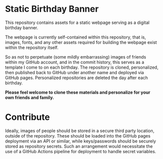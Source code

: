 # Static Birthday Banner
This repository contains assets for a static webpage serving as a digital birthday banner.

The webpage is currently self-contained within this repository, that is, images, fonts, and any other assets required for building the webpage exist within the repository itself.

So as not to perpetuate (some mildly embarrassing) images of friends within my GitHub account, and in the commit history, this serves as a template I come to on each birthday. The repository is cloned, personalized, then published back to GitHub under another name and deployed via GitHub pages. Personalized repositories are deleted the day after each birthday.

**Please feel welcome to clone these materials and personalize for your own friends and family.**

# Contribute
Ideally, images of people should be stored in a secure third party location, outside of the repository. These should be loaded into the GitHub pages deployment via an API or similar, while keys/passwords should be securely stored as repository secrets. Such an arrangement would necessitate the use of a GitHub Actions pipeline for deployment to handle secret variables.